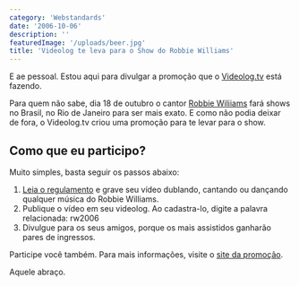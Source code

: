 ```yaml
---
category: 'Webstandards'
date: '2006-10-06'
description: ''
featuredImage: '/uploads/beer.jpg'
title: 'Videolog te leva para o Show do Robbie Williams'
---
```


E ae pessoal. Estou aqui para divulgar a promoção que o [Videolog.tv](http://www.videolog.tv 'Ver o site do Videolog') está fazendo.

Para quem não sabe, dia 18 de outubro o cantor [Robbie Wiliiams](http://www.robbiewilliams.com/ 'Visitar o site do Robbie Wiliiams') fará shows no Brasil, no Rio de Janeiro para ser mais exato. E como não podia deixar de fora, o Videolog.tv criou uma promoção para te levar para o show.

## Como que eu participo?

Muito simples, basta seguir os passos abaixo:

1. [Leia o regulamento](http://www.videolog.tv/promo/?page_id=2) e grave seu vídeo dublando, cantando ou dançando qualquer música do Robbie Williams.
2. Publique o vídeo em seu videolog. Ao cadastra-lo, digite a palavra relacionada: rw2006
3. Divulgue para os seus amigos, porque os mais assistidos ganharão pares de ingressos.

Participe você também. Para mais informações, visite o [site da promoção](http://www.videolog.tv/promo/).

Aquele abraço.
